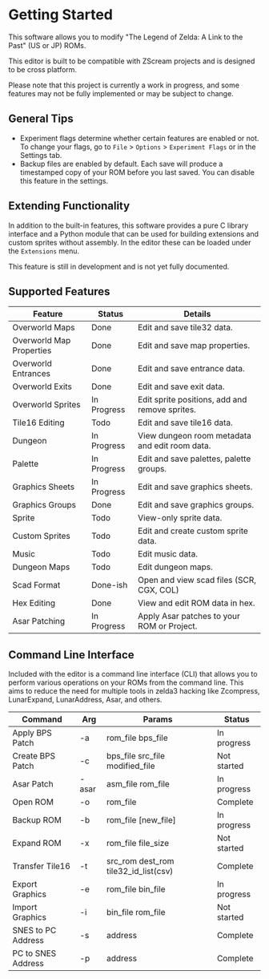 # Getting Started

This software allows you to modify "The Legend of Zelda: A Link to the Past"  (US or JP) ROMs. 

This editor is built to be compatible with ZScream projects and is designed to be cross platform.

Please note that this project is currently a work in progress, and some features may not be fully implemented or may be subject to change.

## General Tips

- Experiment flags determine whether certain features are enabled or not. To change your flags, go to `File` > `Options` > `Experiment Flags` or in the Settings tab.
- Backup files are enabled by default. Each save will produce a timestamped copy of your ROM before you last saved. You can disable this feature in the settings.

## Extending Functionality

In addition to the built-in features, this software provides a pure C library interface and a Python module that can be used for building extensions and custom sprites without assembly. In the editor these can be loaded under the `Extensions` menu.

This feature is still in development and is not yet fully documented.

## Supported Features 

| Feature | Status | Details |
|---------|--------|-------------|
| Overworld Maps | Done | Edit and save tile32 data. |
| Overworld Map Properties | Done | Edit and save map properties. |
| Overworld Entrances | Done | Edit and save entrance data. |
| Overworld Exits | Done | Edit and save exit data. |
| Overworld Sprites | In Progress | Edit sprite positions, add and remove sprites. |
| Tile16 Editing | Todo | Edit and save tile16 data. |
| Dungeon | In Progress | View dungeon room metadata and edit room data. |
| Palette | In Progress | Edit and save palettes, palette groups. |
| Graphics Sheets | In Progress | Edit and save graphics sheets. |
| Graphics Groups | Done | Edit and save graphics groups. |
| Sprite | Todo | View-only sprite data. |
| Custom Sprites | Todo | Edit and create custom sprite data. |
| Music | Todo | Edit music data. |
| Dungeon Maps | Todo | Edit dungeon maps. |
| Scad Format | Done-ish | Open and view scad files (SCR, CGX, COL) |
| Hex Editing | Done | View and edit ROM data in hex. |
| Asar Patching | In Progress | Apply Asar patches to your ROM or Project. |

## Command Line Interface

Included with the editor is a command line interface (CLI) that allows you to perform various operations on your ROMs from the command line. This aims to reduce the need for multiple tools in zelda3 hacking like Zcompress, LunarExpand, LunarAddress, Asar, and others.

| Command | Arg | Params | Status |
|---------|-----|--------|--------|
| Apply BPS Patch | -a | rom_file bps_file | In progress |
| Create BPS Patch | -c | bps_file src_file modified_file | Not started |
| Asar Patch | -asar | asm_file rom_file | In progress |
| Open ROM | -o | rom_file | Complete |
| Backup ROM | -b | rom_file [new_file] | In progress |
| Expand ROM | -x | rom_file file_size | Not started |
| Transfer Tile16 | -t | src_rom dest_rom tile32_id_list(csv) | Complete |
| Export Graphics | -e | rom_file bin_file | In progress |
| Import Graphics | -i | bin_file rom_file | Not started |
| SNES to PC Address | -s | address | Complete |
| PC to SNES Address | -p | address | Complete |



